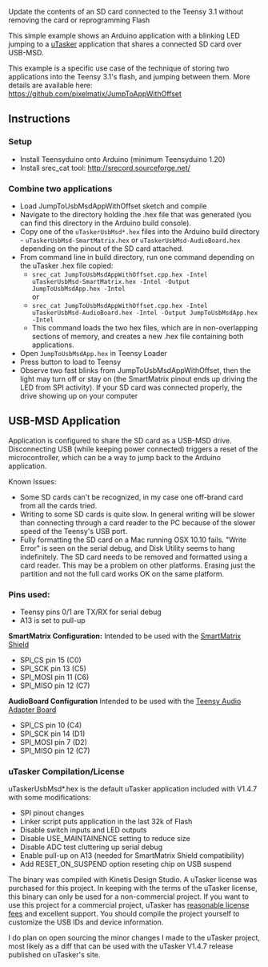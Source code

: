 Update the contents of an SD card connected to the Teensy 3.1 without removing the card or reprogramming Flash

This simple example shows an Arduino application with a blinking LED jumping to a [uTasker](http://www.utasker.com/) application that shares a connected SD card over USB-MSD.

This example is a specific use case of the technique of storing two applications into the Teensy 3.1's flash, and jumping between them.  More details are available here:  
https://github.com/pixelmatix/JumpToAppWithOffset

## Instructions

### Setup

* Install Teensyduino onto Arduino (minimum Teensyduino 1.20)
* Install srec_cat tool: http://srecord.sourceforge.net/

### Combine two applications

* Load JumpToUsbMsdAppWithOffset sketch and compile
* Navigate to the directory holding the .hex file that was generated (you can find this directory in the Arduino build console).
* Copy one of the `uTaskerUsbMsd*.hex` files into the Arduino build directory - `uTaskerUsbMsd-SmartMatrix.hex` or `uTaskerUsbMsd-AudioBoard.hex` depending on the pinout of the SD card attached.
* From command line in build directory, run one command depending on the uTasker .hex file copied:
	* `srec_cat JumpToUsbMsdAppWithOffset.cpp.hex -Intel uTaskerUsbMsd-SmartMatrix.hex -Intel -Output JumpToUsbMsdApp.hex -Intel`  
	or
	* 	`srec_cat JumpToUsbMsdAppWithOffset.cpp.hex -Intel uTaskerUsbMsd-AudioBoard.hex -Intel -Output JumpToUsbMsdApp.hex -Intel`
    * This command loads the two hex files, which are in non-overlapping sections of memory, and creates a new .hex file containing both applications.
* Open `JumpToUsbMsdApp.hex` in Teensy Loader
* Press button to load to Teensy
* Observe two fast blinks from JumpToUsbMsdAppWithOffset, then the light may turn off or stay on (the SmartMatrix pinout ends up driving the LED from SPI activity).  If your SD card was connected properly, the drive showing up on your computer

## USB-MSD Application
Application is configured to share the SD card as a USB-MSD drive.  Disconnecting USB (while keeping power connected) triggers a reset of the microcontroller, which can be a way to jump back to the Arduino application.

Known Issues:

* Some SD cards can't be recognized, in my case one off-brand card from all the cards tried.
* Writing to some SD cards is quite slow.  In general writing will be slower than connecting through a card reader to the PC because of the slower speed of the Teensy's USB port.
* Fully formatting the SD card on a Mac running OSX 10.10 fails.  "Write Error" is seen on the serial debug, and Disk Utility seems to hang indefinitely.  The SD card needs to be removed and formatted using a card reader.  This may be a problem on other platforms.  Erasing just the partition and not the full card works OK on the same platform.

### Pins used:
* Teensy pins 0/1 are TX/RX for serial debug
* A13 is set to pull-up

**SmartMatrix Configuration:**
Intended to be used with the [SmartMatrix Shield](http://docs.pixelmatix.com/SmartMatrix/shieldref.html)

* SPI_CS pin 15 (C0)
* SPI_SCK pin 13 (C5)
* SPI_MOSI pin 11 (C6)
* SPI_MISO pin 12 (C7)

**AudioBoard Configuration**
Intended to be used with the [Teensy Audio Adapter Board](https://www.pjrc.com/store/teensy3_audio.html)

* SPI_CS pin 10 (C4)
* SPI_SCK pin 14 (D1)
* SPI_MOSI pin 7 (D2)
* SPI_MISO pin 12 (C7)

### uTasker Compilation/License
uTaskerUsbMsd*.hex is the default uTasker application included with V1.4.7 with some modifications:

* SPI pinout changes
* Linker script puts application in the last 32k of Flash
* Disable switch inputs and LED outputs
* Disable USE_MAINTAINENCE setting to reduce size
* Disable ADC test cluttering up serial debug
* Enable pull-up on A13 (needed for SmartMatrix Shield compatibility)
* Add RESET_ON_SUSPEND option reseting chip on USB suspend

The binary was compiled with Kinetis Design Studio.
A uTasker license was purchased for this project.  In keeping with the terms of the uTasker license, this binary can only be used for a non-commercial project.  If you want to use this project for a commercial project, uTasker has [reasonable license fees](http://www.utasker.com/Licensing/License.html) and excellent support.  You should compile the project yourself to customize the USB IDs and device information.

I do plan on open sourcing the minor changes I made to the uTasker project, most likely as a diff that can be used with the uTasker V1.4.7 release published on uTasker's site.
